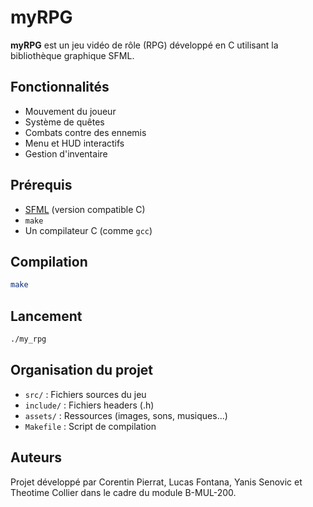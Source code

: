 # myRPG

**myRPG** est un jeu vidéo de rôle (RPG) développé en C utilisant la bibliothèque graphique SFML.

## Fonctionnalités

- Mouvement du joueur
- Système de quêtes
- Combats contre des ennemis
- Menu et HUD interactifs
- Gestion d'inventaire

## Prérequis

- [SFML](https://www.sfml-dev.org/) (version compatible C)
- `make`
- Un compilateur C (comme `gcc`)

## Compilation

```bash
make
```

## Lancement

```bash
./my_rpg
```

## Organisation du projet

- `src/` : Fichiers sources du jeu
- `include/` : Fichiers headers (.h)
- `assets/` : Ressources (images, sons, musiques...)
- `Makefile` : Script de compilation

## Auteurs

Projet développé par Corentin Pierrat, Lucas Fontana, Yanis Senovic et Theotime Collier dans le cadre du module B-MUL-200.
